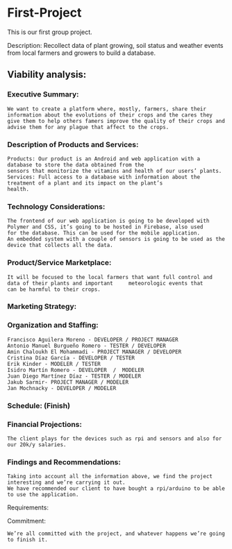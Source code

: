 # First-Project

This is our first group project.

Description: Recollect data of plant growing, soil status and weather events from local farmers and growers to build a database.

## Viability analysis: 

### Executive Summary:
  
    We want to create a platform where, mostly, farmers, share their information about the evolutions of their crops and the cares they     give them to help others famers improve the quality of their crops and advise them for any plague that affect to the crops.

### Description of Products and Services:
  
    Products: Our product is an Android and web application with a database to store the data obtained from the
    sensors that monitorize the vitamins and health of our users’ plants.
    Services: Full access to a database with information about the treatment of a plant and its impact on the plant’s
    health.

### Technology Considerations: 
  
    The frontend of our web application is going to be developed with Polymer and CSS, it’s going to be hosted in Firebase, also used       for the database. This can be used for the mobile application.
    An embedded system with a couple of sensors is going to be used as the device that collects all the data.

### Product/Service Marketplace:
  
    It will be focused to the local farmers that want full control and data of their plants and important     meteorologic events that     can be harmful to their crops. 

### Marketing Strategy:

### Organization and Staffing: 
  
    Francisco Aguilera Moreno - DEVELOPER / PROJECT MANAGER
    Antonio Manuel Burgueño Romero - TESTER / DEVELOPER
    Amin Chaloukh El Mohammadi - PROJECT MANAGER / DEVELOPER
    Cristina Díaz García - DEVELOPER / TESTER
    Erik Kinder - MODELER / TESTER
    Isidro Martín Romero - DEVELOPER  /  MODELER
    Juan Diego Martínez Díaz - TESTER / MODELER
    Jakub Sarmir- PROJECT MANAGER / MODELER
    Jan Mochnacky - DEVELOPER / MODELER

### Schedule:  (Finish)

### Financial Projections:
  
    The client plays for the devices such as rpi and sensors and also for our 20k/y salaries.

### Findings and Recommendations:
  
    Taking into account all the information above, we find the project interesting and we’re carrying it out.
    We have recommended our client to have bought a rpi/arduino to be able to use the application.

  Requirements:
  
  Commitment:
  
    We’re all committed with the project, and whatever happens we’re going to finish it.

